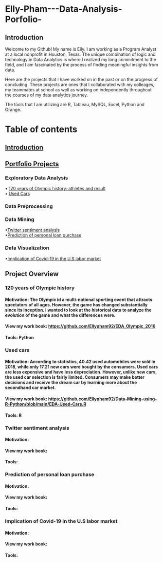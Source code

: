 # Elly-Pham---Data-Analysis-Porfolio-

## Introduction 
Welcome to my Github! My name is Elly. I am working as a Program Analyst at a local nonprofit in Houston, Texas. The unique combination of logic and technology in Data Analytics is where I realized my long commitment to the field, and I am fascinated by the process of finding meaningful insights from data. 

Here are the projects that I have worked on in the past or on the progress of concluding. These projects are ones that I collaborated with my colleages, my teammates at school as well as working on independently throughout the courses of my data analytics journey. 

The tools that I am utilizing are R, Tableau, MySQL, Excel, Python and Orange. 
     
# Table of contents     
 ## [Introduction](#Introduction) <br/>
 ## [Portfolio Projects](#Portfolio-Projects) <br/>
   ### Exploratory Data Analysis
   • [120 years of Olympic history: athletes and result](#120-years-of-Olympic-history) <br/>
   • [Used Cars](#Used-cars) <br/>
   ### Data Preprocessing
     
   ### Data Mining
   •[Twitter sentiment analysis](#Twitter-sentiment-analysis) <br/>
   •[Prediction of personal loan purchase](#Prediction-of-personal-loan-purchase)<br/>
   ### Data Visualization
   •[Implication of Covid-19 in the U.S labor market](#Implication-of-Covid-19-in-the-U.S-labor-market) <br/>
   

## Project Overview

 ### 120 years of Olympic history
  #### Motivation: The Olympic id a multi-national sporting event that attracts spectators of all ages. However, the game has changed substantially since its inception. I wanted to look at the historical data to analyze the evolution of the game and what the differences were.
  #### View my work book: https://github.com/Ellypham92/EDA_Olympic_2016
  #### Tools: Python 

### Used cars 
  #### Motivation: According to statistics, 40.42 used automobiles were sold in 2018, while only 17.21 new cars were bought by the consumers. Used cars are less expensive and have less depreciation. However, unlike new cars, the used car selection is fairly limited. Consumers may make better decisions and receive the dream car by learning more about the secondhand car market.
  #### View my work book: https://github.com/Ellypham92/Data-Mining-using-R-Python/blob/main/EDA-Used-Cars.R
  #### Tools: R
  
 ### Twitter sentiment analysis
  #### Motivation:  
  #### View my work book: 
  #### Tools: 

 ### Prediction of personal loan purchase 
  #### Motivation:  
  #### View my work book: 
  #### Tools: 
  
### Implication of Covid-19 in the U.S labor market
  #### Motivation:  
  #### View my work book: 
  #### Tools: 
